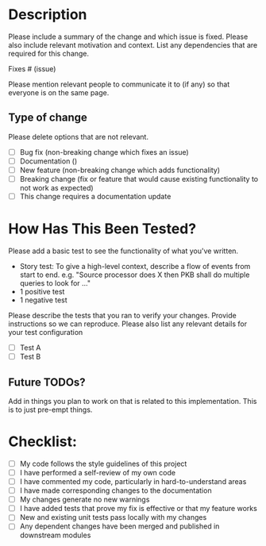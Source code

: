 # Description

Please include a summary of the change and which issue is fixed. Please also include relevant motivation and context. List any dependencies that are required for this change.

Fixes # (issue)

Please mention relevant people to communicate it to (if any) so that everyone is on the same page. 

## Type of change

Please delete options that are not relevant.

- [ ] Bug fix (non-breaking change which fixes an issue)
- [ ] Documentation ()
- [ ] New feature (non-breaking change which adds functionality)
- [ ] Breaking change (fix or feature that would cause existing functionality to not work as expected)
- [ ] This change requires a documentation update

# How Has This Been Tested?
Please add a basic test to see the functionality of what you've written. 
* Story test: To give a high-level context, describe a flow of events from start to end. e.g. "Source processor does X then PKB shall do multiple queries to look for ..."
* 1 positive test
* 1 negative test 



Please describe the tests that you ran to verify your changes. Provide instructions so we can reproduce. Please also list any relevant details for your test configuration
- [ ] Test A
- [ ] Test B

## Future TODOs? 
Add in things you plan to work on that is related to this implementation. This is to just pre-empt things.


# Checklist:

- [ ] My code follows the style guidelines of this project
- [ ] I have performed a self-review of my own code
- [ ] I have commented my code, particularly in hard-to-understand areas
- [ ] I have made corresponding changes to the documentation
- [ ] My changes generate no new warnings
- [ ] I have added tests that prove my fix is effective or that my feature works
- [ ] New and existing unit tests pass locally with my changes
- [ ] Any dependent changes have been merged and published in downstream modules
